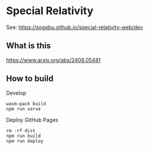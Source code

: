 # Special Relativity

See: https://sogebu.github.io/special-relativity-web/dev

## What is this

https://www.arxiv.org/abs/2408.05481

## How to build

Develop

```
wasm-pack build
npm run serve
```

Deploy GitHub Pages

```
rm -rf dist
npm run build
npm run deploy
```
